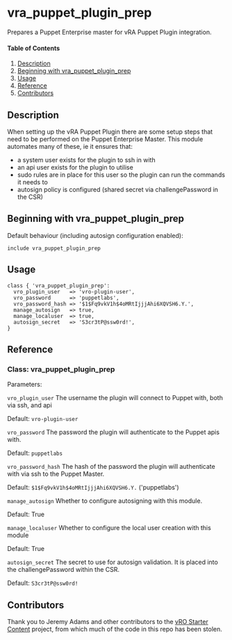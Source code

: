 
# vra_puppet_plugin_prep

Prepares a Puppet Enterprise master for vRA Puppet Plugin integration.

#### Table of Contents

1. [Description](#description)
2. [Beginning with vra_puppet_plugin_prep](#beginning-with-vra_puppet_plugin_prep)
3. [Usage](#usage)
4. [Reference](#reference)
6. [Contributors](#contributors)

## Description

When setting up the vRA Puppet Plugin there are some setup steps that need to be performed on the Puppet Enterprise Master. This module automates many of these, ie it ensures that:

- a system user exists for the plugin to ssh in with
- an api user exists for the plugin to utilise
- sudo rules are in place for this user so the plugin can run the commands it needs to
- autosign policy is configured (shared secret via challengePassword in the CSR)


## Beginning with vra_puppet_plugin_prep

Default behaviour (including autosign configuration enabled):

```
include vra_puppet_plugin_prep
```

## Usage

```puppet
class { 'vra_puppet_plugin_prep':
  vro_plugin_user   => 'vro-plugin-user',
  vro_password      => 'puppetlabs',
  vro_password_hash => '$1$Fq9vkV1h$4oMRtIjjjAhi6XQVSH6.Y.',
  manage_autosign   => true,
  manage_localuser  => true,
  autosign_secret   => 'S3cr3tP@ssw0rd!',
}
```

## Reference

### Class: vra_puppet_plugin_prep

Parameters:

`vro_plugin_user`
The username the plugin will connect to Puppet with, both via ssh, and api

Default: `vro-plugin-user`

`vro_password`
The password the plugin will authenticate to the Puppet apis with.

Default: `puppetlabs`

`vro_password_hash`
The hash of the password the plugin will authenticate with via ssh to the Puppet Master.

Default: `$1$Fq9vkV1h$4oMRtIjjjAhi6XQVSH6.Y.` ('puppetlabs')

`manage_autosign`
Whether to configure autosigning with this module.

Default: True

`manage_localuser`
Whether to configure the local user creation with this module

Default: True

`autosign_secret`
The secret to use for autosign validation. It is placed into the challengePassword within the CSR.

Default: `S3cr3tP@ssw0rd!`

## Contributors

Thank you to Jeremy Adams and other contributors to the [vRO Starter Content](https://github.com/puppetlabs/puppet-vro-starter_content) project, from which much of the code in this repo has been stolen.
